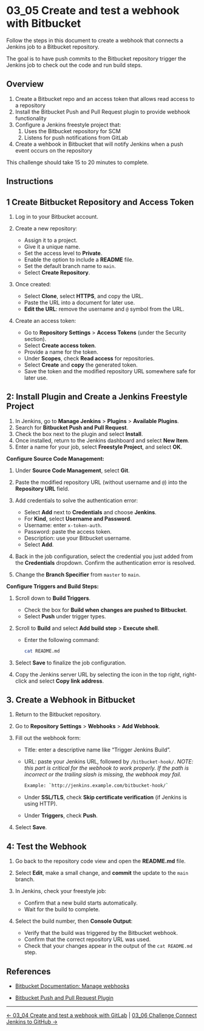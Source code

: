 # 03_05 Create and test a webhook with Bitbucket

Follow the steps in this document to create a webhook that connects a Jenkins job to a Bitbucket repository.

The goal is to have push commits to the Bitbucket repository trigger the Jenkins job to check out the code and run build steps.

## Overview

1. Create a Bitbucket repo and an access token that allows read access to a repository
1. Install the Bitbucket Push and Pull Request plugin to provide webhook functionality
1. Configure a Jenkins freestyle project that:
   1. Uses the Bitbucket repository for SCM
   1. Listens for push notifications from GitLab
1. Create a wehbook in Bitbucket that will notify Jenkins when a push event occurs on the repository

This challenge should take 15 to 20 minutes to complete.

## Instructions

## 1 Create Bitbucket Repository and Access Token

1. Log in to your Bitbucket account.
1. Create a new repository:

   - Assign it to a project.
   - Give it a unique name.
   - Set the access level to **Private**.
   - Enable the option to include a **README** file.
   - Set the default branch name to `main`.
   - Select **Create Repository**.

1. Once created:

   - Select **Clone**, select **HTTPS**, and copy the URL.
   - Paste the URL into a document for later use.
   - **Edit the URL**: remove the username and `@` symbol from the URL.

1. Create an access token:

   - Go to **Repository Settings** > **Access Tokens** (under the Security section).
   - Select **Create access token**.
   - Provide a name for the token.
   - Under **Scopes**, check **Read access** for repositories.
   - Select **Create** and **copy** the generated token.
   - Save the token and the modified repository URL somewhere safe for later use.

## 2: Install Plugin and Create a Jenkins Freestyle Project

1. In Jenkins, go to **Manage Jenkins** > **Plugins** > **Available Plugins**.
1. Search for **Bitbucket Push and Pull Request**.
1. Check the box next to the plugin and select **Install**.
1. Once installed, return to the Jenkins dashboard and select **New Item**.
1. Enter a name for your job, select **Freestyle Project**, and select **OK**.

**Configure Source Code Management:**

1. Under **Source Code Management**, select **Git**.
1. Paste the modified repository URL (without username and `@`) into the **Repository URL** field.
1. Add credentials to solve the authentication error:

   - Select **Add** next to **Credentials** and choose **Jenkins**.
   - For **Kind**, select **Username and Password**.
   - Username: enter `x-token-auth`.
   - Password: paste the access token.
   - Description: use your Bitbucket username.
   - Select **Add**.

1. Back in the job configuration, select the credential you just added from the **Credentials** dropdown.  Confirm the authentication error is resolved.
1. Change the **Branch Specifier** from `master` to `main`.

**Configure Triggers and Build Steps:**

1. Scroll down to **Build Triggers**.

    - Check the box for **Build when changes are pushed to Bitbucket**.
    - Select **Push** under trigger types.

1. Scroll to **Build** and select **Add build step** > **Execute shell**.

    - Enter the following command:

        ```bash
        cat README.md
        ```

1. Select **Save** to finalize the job configuration.
1. Copy the Jenkins server URL by selecting the icon in the top right, right-click and select **Copy link address**.

## 3. Create a Webhook in Bitbucket

1. Return to the Bitbucket repository.
1. Go to **Repository Settings** > **Webhooks** > **Add Webhook**.
1. Fill out the webhook form:

   - Title: enter a descriptive name like “Trigger Jenkins Build”.
   - URL: paste your Jenkins URL, followed by `/bitbucket-hook/`. _*NOTE: this part is critical for the webhook to work properly.  If the path is incorrect or the trailing slash is missing, the webhook may fail.*_

        ```bash
        Example: `http://jenkins.example.com/bitbucket-hook/`
        ```

   - Under **SSL/TLS**, check **Skip certificate verification** (if Jenkins is using HTTP).
   - Under **Triggers**, check **Push**.

1. Select **Save**.

## 4: Test the Webhook

1. Go back to the repository code view and open the **README.md** file.
1. Select **Edit**, make a small change, and **commit** the update to the `main` branch.
1. In Jenkins, check your freestyle job:

   - Confirm that a new build starts automatically.
   - Wait for the build to complete.

1. Select the build number, then **Console Output**:

   - Verify that the build was triggered by the Bitbucket webhook.
   - Confirm that the correct repository URL was used.
   - Check that your changes appear in the output of the `cat README.md` step.

## References

- [Bitbucket Documentation: Manage webhooks](https://support.atlassian.com/bitbucket-cloud/docs/manage-webhooks/)

- [Bitbucket Push and Pull Request Plugin](https://plugins.jenkins.io/bitbucket-push-and-pull-request/)

<!-- FooterStart -->
---
[← 03_04 Create and test a webhook with GitLab](../03_04_create_a_webhook_with_gitlab/README.md) | [03_06 Challenge Connect Jenkins to GitHub →](../03_06_challenge_connect_jenkins_to_github/README.md)
<!-- FooterEnd -->
